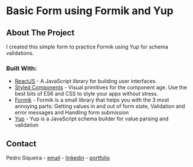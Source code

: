 # Basic Form using Formik and Yup

## About The Project

I created this simple form to practice Formik using Yup for schema validations.

### Built With:

- [ReactJS](https://reactjs.org/) - A JavaScript library for building user interfaces.
- [Styled Components](https://styled-components.com/) - Visual primitives for the component age. Use the best bits of ES6 and CSS to style your apps without stress.
- [Formik](https://formik.org/docs/overview) - Formik is a small library that helps you with the 3 most annoying parts: Getting values in and out of form state, Validation and error messages and Handling form submission
- [Yup](https://github.com/jquense/yup) - Yup is a JavaScript schema builder for value parsing and validation


<!-- CONTACT -->

## Contact

Pedro Siqueira - [email](mailto:pedro.v.siqueira@gmail.com) - [linkedin](https://www.linkedin.com/in/pedrovsiqueira/) - [portfolio](http://pedrosiqueira.com.br/)